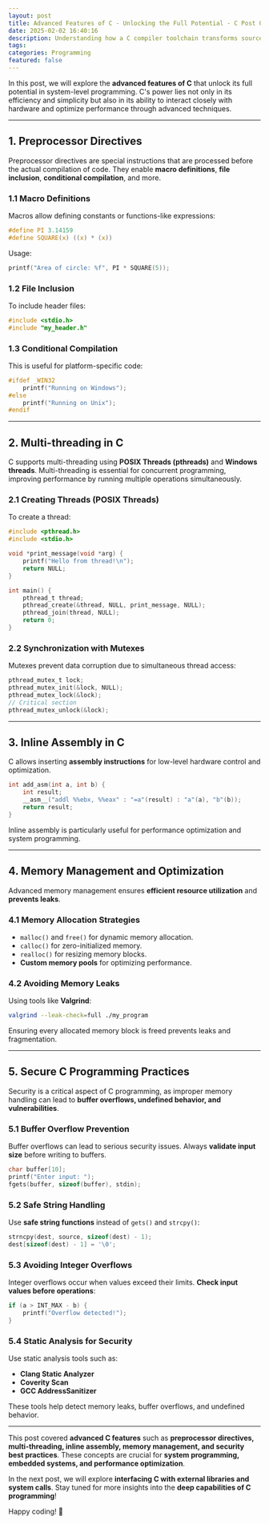 ```yaml
---
layout: post
title: Advanced Features of C - Unlocking the Full Potential - C Post 06
date: 2025-02-02 16:40:16
description: Understanding how a C compiler toolchain transforms source code into an executable by breaking it into preprocessing, compilation, assembly, and linking.
tags: 
categories: Programming
featured: false
---
```



In this post, we will explore the **advanced features of C** that unlock its full potential in system-level programming. C's power lies not only in its efficiency and simplicity but also in its ability to interact closely with hardware and optimize performance through advanced techniques.

---

## 1. Preprocessor Directives

Preprocessor directives are special instructions that are processed before the actual compilation of code. They enable **macro definitions**, **file inclusion**, **conditional compilation**, and more.

### 1.1 Macro Definitions
Macros allow defining constants or functions-like expressions:
```c
#define PI 3.14159
#define SQUARE(x) ((x) * (x))
```
Usage:
```c
printf("Area of circle: %f", PI * SQUARE(5));
```

### 1.2 File Inclusion
To include header files:
```c
#include <stdio.h>
#include "my_header.h"
```

### 1.3 Conditional Compilation
This is useful for platform-specific code:
```c
#ifdef _WIN32
    printf("Running on Windows");
#else
    printf("Running on Unix");
#endif
```

---

## 2. Multi-threading in C

C supports multi-threading using **POSIX Threads (pthreads)** and **Windows threads**. Multi-threading is essential for concurrent programming, improving performance by running multiple operations simultaneously.

### 2.1 Creating Threads (POSIX Threads)
To create a thread:
```c
#include <pthread.h>
#include <stdio.h>

void *print_message(void *arg) {
    printf("Hello from thread!\n");
    return NULL;
}

int main() {
    pthread_t thread;
    pthread_create(&thread, NULL, print_message, NULL);
    pthread_join(thread, NULL);
    return 0;
}
```

### 2.2 Synchronization with Mutexes
Mutexes prevent data corruption due to simultaneous thread access:
```c
pthread_mutex_t lock;
pthread_mutex_init(&lock, NULL);
pthread_mutex_lock(&lock);
// Critical section
pthread_mutex_unlock(&lock);
```

---

## 3. Inline Assembly in C

C allows inserting **assembly instructions** for low-level hardware control and optimization.
```c
int add_asm(int a, int b) {
    int result;
    __asm__("addl %%ebx, %%eax" : "=a"(result) : "a"(a), "b"(b));
    return result;
}
```
Inline assembly is particularly useful for performance optimization and system programming.

---

## 4. Memory Management and Optimization

Advanced memory management ensures **efficient resource utilization** and **prevents leaks**.

### 4.1 Memory Allocation Strategies
- `malloc()` and `free()` for dynamic memory allocation.
- `calloc()` for zero-initialized memory.
- `realloc()` for resizing memory blocks.
- **Custom memory pools** for optimizing performance.

### 4.2 Avoiding Memory Leaks
Using tools like **Valgrind**:
```sh
valgrind --leak-check=full ./my_program
```
Ensuring every allocated memory block is freed prevents leaks and fragmentation.

---

## 5. Secure C Programming Practices

Security is a critical aspect of C programming, as improper memory handling can lead to **buffer overflows, undefined behavior, and vulnerabilities**.

### 5.1 Buffer Overflow Prevention
Buffer overflows can lead to serious security issues. Always **validate input size** before writing to buffers.
```c
char buffer[10];
printf("Enter input: ");
fgets(buffer, sizeof(buffer), stdin);
```

### 5.2 Safe String Handling
Use **safe string functions** instead of `gets()` and `strcpy()`:
```c
strncpy(dest, source, sizeof(dest) - 1);
dest[sizeof(dest) - 1] = '\0';
```

### 5.3 Avoiding Integer Overflows
Integer overflows occur when values exceed their limits. **Check input values before operations**:
```c
if (a > INT_MAX - b) {
    printf("Overflow detected!");
}
```

### 5.4 Static Analysis for Security
Use static analysis tools such as:
- **Clang Static Analyzer**
- **Coverity Scan**
- **GCC AddressSanitizer**

These tools help detect memory leaks, buffer overflows, and undefined behavior.

---



This post covered **advanced C features** such as **preprocessor directives, multi-threading, inline assembly, memory management, and security best practices**. These concepts are crucial for **system programming, embedded systems, and performance optimization**.

In the next post, we will explore **interfacing C with external libraries and system calls**. Stay tuned for more insights into the **deep capabilities of C programming**!

Happy coding! 🚀

